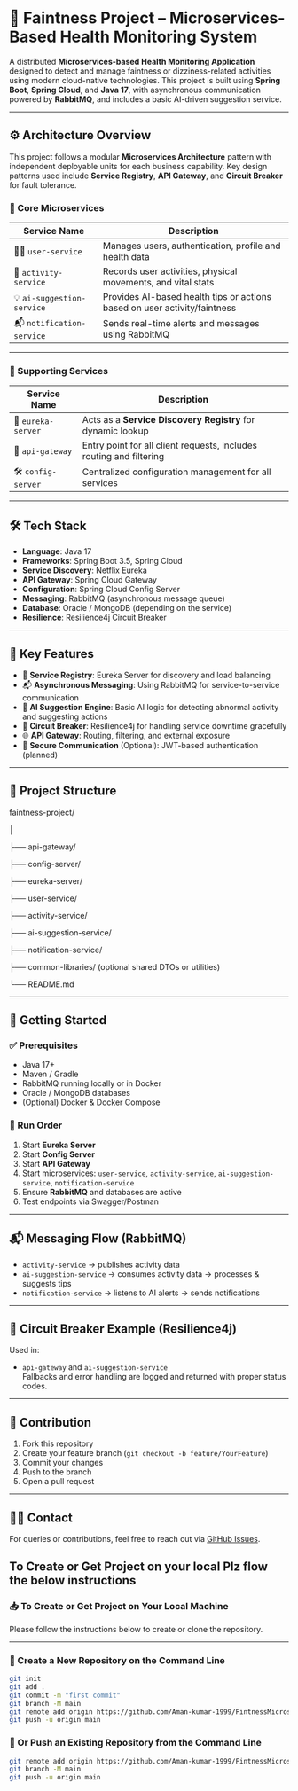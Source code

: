 # 🧠 Faintness Project – Microservices-Based Health Monitoring System

A distributed **Microservices-based Health Monitoring Application** designed to detect and manage faintness or dizziness-related activities using modern cloud-native technologies. This project is built using **Spring Boot**, **Spring Cloud**, and **Java 17**, with asynchronous communication powered by **RabbitMQ**, and includes a basic AI-driven suggestion service.

---

## ⚙️ Architecture Overview

This project follows a modular **Microservices Architecture** pattern with independent deployable units for each business capability. Key design patterns used include **Service Registry**, **API Gateway**, and **Circuit Breaker** for fault tolerance.

### 🔧 Core Microservices

| Service Name         | Description                                                                 |
|----------------------|-----------------------------------------------------------------------------|
| 🧍‍♂️ `user-service`        | Manages users, authentication, profile and health data                    |
| 🏃 `activity-service`    | Records user activities, physical movements, and vital stats               |
| 💡 `ai-suggestion-service` | Provides AI-based health tips or actions based on user activity/faintness |
| 📬 `notification-service`  | Sends real-time alerts and messages using RabbitMQ                        |

---

### 📡 Supporting Services

| Service Name        | Description                                                              |
|---------------------|--------------------------------------------------------------------------|
| 🧭 `eureka-server`      | Acts as a **Service Discovery Registry** for dynamic lookup              |
| 🔐 `api-gateway`        | Entry point for all client requests, includes routing and filtering       |
| 🛠️ `config-server`      | Centralized configuration management for all services                   |

---

## 🛠️ Tech Stack

- **Language**: Java 17
- **Frameworks**: Spring Boot 3.5, Spring Cloud
- **Service Discovery**: Netflix Eureka
- **API Gateway**: Spring Cloud Gateway
- **Configuration**: Spring Cloud Config Server
- **Messaging**: RabbitMQ (asynchronous message queue)
- **Database**: Oracle / MongoDB (depending on the service)
- **Resilience**: Resilience4j Circuit Breaker

---

## 🔁 Key Features

- 📡 **Service Registry**: Eureka Server for discovery and load balancing
- 📬 **Asynchronous Messaging**: Using RabbitMQ for service-to-service communication
- 🧠 **AI Suggestion Engine**: Basic AI logic for detecting abnormal activity and suggesting actions
- 🛑 **Circuit Breaker**: Resilience4j for handling service downtime gracefully
- 🌐 **API Gateway**: Routing, filtering, and external exposure
- 🔐 **Secure Communication** (Optional): JWT-based authentication (planned)

---

## 📁 Project Structure
faintness-project/

│

├── api-gateway/

├── config-server/

├── eureka-server/

├── user-service/

├── activity-service/

├── ai-suggestion-service/

├── notification-service/

├── common-libraries/ (optional shared DTOs or utilities)

└── README.md


---

## 🧪 Getting Started

### ✅ Prerequisites

- Java 17+
- Maven / Gradle
- RabbitMQ running locally or in Docker
- Oracle / MongoDB databases
- (Optional) Docker & Docker Compose

### 🔧 Run Order

1. Start **Eureka Server**
2. Start **Config Server**
3. Start **API Gateway**
4. Start microservices: `user-service`, `activity-service`, `ai-suggestion-service`, `notification-service`
5. Ensure **RabbitMQ** and databases are active
6. Test endpoints via Swagger/Postman

---

## 📬 Messaging Flow (RabbitMQ)

- `activity-service` → publishes activity data
- `ai-suggestion-service` → consumes activity data → processes & suggests tips
- `notification-service` → listens to AI alerts → sends notifications

---

## 🧱 Circuit Breaker Example (Resilience4j)

Used in:
- `api-gateway` and `ai-suggestion-service`  
  Fallbacks and error handling are logged and returned with proper status codes.

---

## 👥 Contribution

1. Fork this repository
2. Create your feature branch (`git checkout -b feature/YourFeature`)
3. Commit your changes
4. Push to the branch
5. Open a pull request

---

## 🙋‍♂️ Contact

For queries or contributions, feel free to reach out via [GitHub Issues](https://github.com/your-username/faintness-project/issues).

## To Create or Get Project on your local Plz flow the below instructions 
### 📥 To Create or Get Project on Your Local Machine
Please follow the instructions below to create or clone the repository.

---

### 🔧 Create a New Repository on the Command Line

```bash
git init
git add .
git commit -m "first commit"
git branch -M main
git remote add origin https://github.com/Aman-kumar-1999/FintnessMicroserviceProject.git
git push -u origin main
```
### 🔧 Or Push an Existing Repository from the Command Line

```bash
git remote add origin https://github.com/Aman-kumar-1999/FintnessMicroserviceProject.git
git branch -M main
git push -u origin main

```

